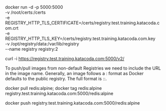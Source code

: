 docker run -d -p 5000:5000 \
    -v /root/certs:/certs \
    -e REGISTRY_HTTP_TLS_CERTIFICATE=/certs/registry.test.training.katacoda.com.crt \
    -e REGISTRY_HTTP_TLS_KEY=/certs/registry.test.training.katacoda.com.key \
    -v /opt/registry/data:/var/lib/registry \
    --name registry registry:2

curl -i https://registry.test.training.katacoda.com:5000/v2/

 To push/pull images from non-default Registries we need to include the URL in the image name. Generally, an image follows a <name>:<tag> format as Docker defaults to the public registry. The full format is <registry-url>:<name>:<tag>.

 docker pull redis:alpine; docker tag redis:alpine registry.test.training.katacoda.com:5000/redis:alpine

 docker push registry.test.training.katacoda.com:5000/redis:alpine